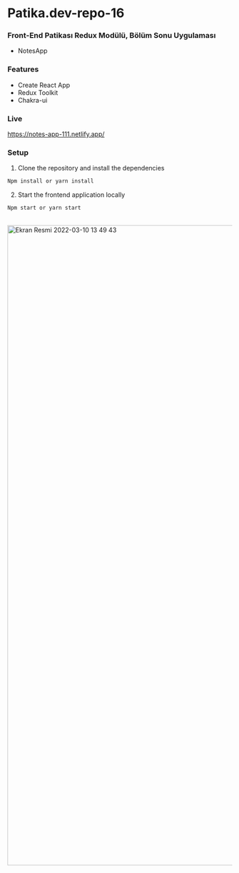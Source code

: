 # Patika.dev-repo-16
### Front-End Patikası Redux Modülü, Bölüm Sonu Uygulaması
- NotesApp


### Features
- Create React App
- Redux Toolkit
- Chakra-ui

### Live

https://notes-app-111.netlify.app/

### Setup
1. Clone the repository and install the dependencies
```bash
Npm install or yarn install
```
2. Start the frontend application locally
```bash
Npm start or yarn start
```

<br>
<img width="1436" alt="Ekran Resmi 2022-03-10 13 49 43" src="https://user-images.githubusercontent.com/47625725/157646961-bd412f13-39e4-43d6-bca3-0dd606324431.png">
